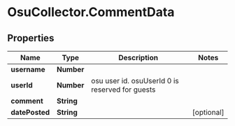 # OsuCollector.CommentData

## Properties
Name | Type | Description | Notes
------------ | ------------- | ------------- | -------------
**username** | **Number** |  | 
**userId** | **Number** | osu user id. osuUserId 0 is reserved for guests | 
**comment** | **String** |  | 
**datePosted** | **String** |  | [optional] 


